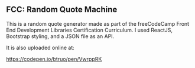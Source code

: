 ## FCC: Random Quote Machine

This is a random quote generator made as part of the freeCodeCamp Front End Development Libraries Certification Curriculum. I used ReactJS, Bootstrap styling, and a JSON file as an API.

It is also uploaded online at:

https://codepen.io/btruo/pen/VwrppRK
